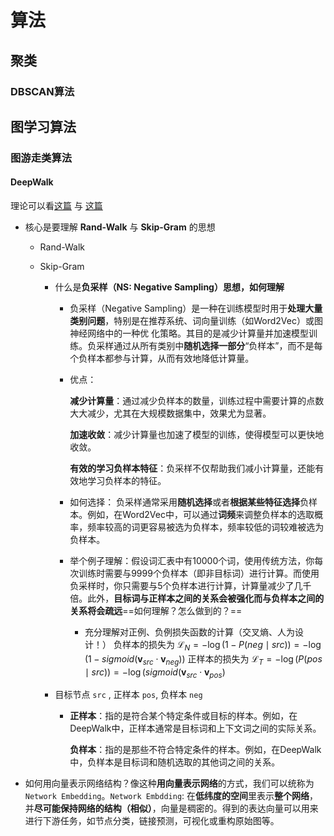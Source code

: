 # 算法

## 聚类

### DBSCAN算法



## 图学习算法

### 图游走类算法

#### DeepWalk

理论可以看[这篇](https://zhuanlan.zhihu.com/p/56380812) 与 [这篇](https://zhuanlan.zhihu.com/p/397710211)

* 核心是要理解 **Rand-Walk**  与 **Skip-Gram** 的思想

  * Rand-Walk

  * Skip-Gram

    * 什么是**负采样（NS: Negative Sampling）思想，如何理解**

      * 负采样（Negative Sampling）是一种在训练模型时用于**处理大量类别问题**，特别是在推荐系统、词向量训练（如Word2Vec）或图神经网络中的一种优	化策略。其目的是减少计算量并加速模型训练。负采样通过从所有类别中**随机选择一部分**“负样本”，而不是每个负样本都参与计算，从而有效地降低计算量。

      * 优点：

        **减少计算量**：通过减少负样本的数量，训练过程中需要计算的点数大大减少，尤其在大规模数据集中，效果尤为显著。

        **加速收敛**：减少计算量也加速了模型的训练，使得模型可以更快地收敛。

        **有效的学习负样本特征**：负采样不仅帮助我们减小计算量，还能有效地学习负样本的特征。

      * 如何选择：
        负采样通常采用**随机选择**或者**根据某些特征选择**负样本。例如，在Word2Vec中，可以通过**词频**来调整负样本的选取概率，频率较高的词更容易被选为负样本，频率较低的词较难被选为负样本。
      * 举个例子理解：假设词汇表中有10000个词，使用传统方法，你每次训练时需要与9999个负样本（即非目标词）进行计算。而使用负采样时，你只需要与5个负样本进行计算，计算量减少了几千倍。此外，**目标词与正样本之间的关系会被强化而与负样本之间的关系将会疏远**==如何理解？怎么做到的？==
        * 充分理解对正例、负例损失函数的计算（交叉熵、人为设计！）
          负样本的损失为 $\mathcal{L}_N = -\log(1-P(neg \mid src))=-\log(1-sigmoid(\mathbf{v}_{src} \cdot \mathbf{v}_{neg}))$
          正样本的损失为 $\mathcal{L}_{T}=-\log(P(pos \mid src))= -\log(sigmoid(\mathbf{v}_{src} \cdot \mathbf{v}_{pos})$

    * 目标节点 `src` , 正样本 `pos`, 负样本 `neg`

      * **正样本**：指的是符合某个特定条件或目标的样本。例如，在DeepWalk中，正样本通常是目标词和上下文词之间的实际关系。

        **负样本**：指的是那些不符合特定条件的样本。例如，在DeepWalk中，负样本是目标词和随机选取的其他词之间的关系。

* 如何用向量表示网络结构？像这种**用向量表示网络**的方式，我们可以统称为 `Network Embedding`。`Network Embdding`: 在**低纬度的空间**里表示**整个网络**，并**尽可能保持网络的结构（相似）**，向量是稠密的。得到的表达向量可以用来进行下游任务，如节点分类，链接预测，可视化或重构原始图等。